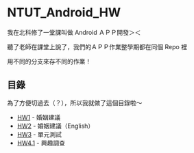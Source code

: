 # NTUT_Android_HW

我在北科修了一堂課叫做 Android ＡＰＰ開發＞＜<br>

聽了老師在課堂上說了，我們的ＡＰＰ作業整學期都在同個 Repo 裡<br>

用不同的分支來存不同的作業！

## 目錄

為了方便切過去（？），所以我就做了這個目錄啦～

+ [HW1](https://gitea.ntut.com.tw/PinLin/NTUT_Android_HW/src/branch/HW1) - 婚姻建議
+ [HW2](https://gitea.ntut.com.tw/PinLin/NTUT_Android_HW/src/branch/HW2) - 婚姻建議（English）
+ [HW3](https://gitea.ntut.com.tw/PinLin/NTUT_Android_HW/src/branch/HW3) - 單元測試
+ [HW4.1](https://gitea.ntut.com.tw/PinLin/NTUT_Android_HW/src/branch/HW4.1) - 興趣調查

